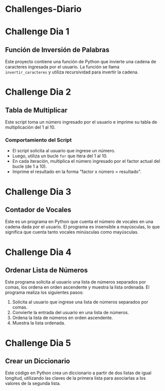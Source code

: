 # Challenges-Diario

# Challenge Dia 1
## Función de Inversión de Palabras

Este proyecto contiene una función de Python que invierte una cadena de caracteres ingresada por el usuario. La función se llama `invertir_caracteres` y utiliza recursividad para invertir la cadena.

# Challenge Dia 2
## Tabla de Multiplicar
Este script toma un número ingresado por el usuario e imprime su tabla de multiplicación del 1 al 10.
### Comportamiento del Script
- El script solicita al usuario que ingrese un número.
- Luego, utiliza un bucle `for` que itera del 1 al 10.
- En cada iteración, multiplica el número ingresado por el factor actual del bucle (de 1 a 10).
- Imprime el resultado en la forma "factor x número = resultado".

# Challenge Dia 3
## Contador de Vocales

Este es un programa en Python que cuenta el número de vocales en una cadena dada por el usuario. El programa es insensible a mayúsculas, lo que significa que cuenta tanto vocales minúsculas como mayúsculas.

# Challenge Dia 4
## Ordenar Lista de Números

Este programa solicita al usuario una lista de números separados por comas, los ordena en orden ascendente y muestra la lista ordenada.
El programa realiza los siguientes pasos:

1. Solicita al usuario que ingrese una lista de números separados por comas.
2. Convierte la entrada del usuario en una lista de números.
3. Ordena la lista de números en orden ascendente.
4. Muestra la lista ordenada.

# Challenge Dia 5
## Crear un Diccionario
Este código en Python crea un diccionario a partir de dos listas de igual longitud, utilizando las claves de la primera lista para asociarlas a los valores de la segunda lista.


